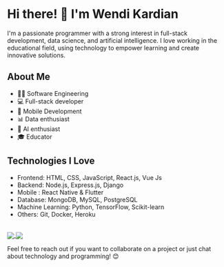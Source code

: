 

# Hi there! 👋 I'm Wendi Kardian

I'm a passionate programmer with a strong interest in full-stack development, data science, and artificial intelligence. I love working in the educational field, using technology to empower learning and create innovative solutions.

## About Me
- 🧑‍💻 Software Engineering
- 💻 Full-stack developer
- 📲 Mobile Development
- 📊 Data enthusiast
- 🤖 AI enthusiast
- 🎓 Educator


## Technologies I Love
- Frontend: HTML, CSS, JavaScript, React.js, Vue Js
- Backend: Node.js, Express.js, Django
- Mobile : React Native & Flutter
- Database: MongoDB, MySQL, PostgreSQL
- Machine Learning: Python, TensorFlow, Scikit-learn
- Others: Git, Docker, Heroku

<p align="left">
<br>

  <a href="https://githubtrends.io">
  <img align="center" src="https://api.githubtrends.io/user/svg/wendikardian/langs?time_range=one_year&include_private=True&loc_metric=changed" />
</a>
<a href="https://githubtrends.io">
  <img align="center" src="https://api.githubtrends.io/user/svg/wendikardian/repos?time_range=one_year&include_private=True&group=private&loc_metric=changed" />
</a>

</p>

Feel free to reach out if you want to collaborate on a project or just chat about technology and programming! 😊

